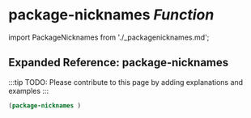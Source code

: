 # **package-nicknames** *Function*

import PackageNicknames from './_packagenicknames.md';

<PackageNicknames />

## Expanded Reference: package-nicknames

:::tip
TODO: Please contribute to this page by adding explanations and examples
:::

```lisp
(package-nicknames )
```
